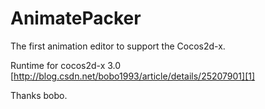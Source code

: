 AnimatePacker
=============

The first animation editor to support the Cocos2d-x.

Runtime for cocos2d-x 3.0  
[http://blog.csdn.net/bobo1993/article/details/25207901][1]


[1]: http://blog.csdn.net/bobo1993/article/details/25207901

Thanks bobo.
